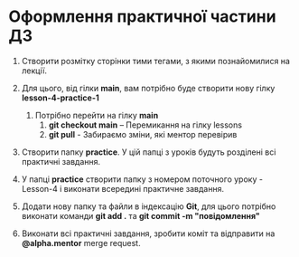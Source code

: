 # Оформлення практичної частини ДЗ

1. Створити розмітку сторінки тими тегами, з якими познайомилися на лекції.
2. Для цього, від гілки **main**, вам потрібно буде створити нову гілку **lesson-4-practice-1**
   1. Потрібно перейти на гілку **main**
      1. **git checkout main** – Перемикання на гілку lessons
      2. **git pull** - Забираємо зміни, які ментор перевірив

3. Створити папку **practice**. У цій папці з уроків будуть розділені всі практичні завдання.
4. У папці **practice** створити папку з номером поточного уроку - Lesson-4 і виконати всередині практичне завдання.
5. Додати нову папку та файли в індексацію **Git**, для цього потрібно виконати команди **git add .** та **git commit -m "повідомлення"**
6. Виконати всі практичні завдання, зробити коміт та відправити на **@alpha.mentor** merge request.
